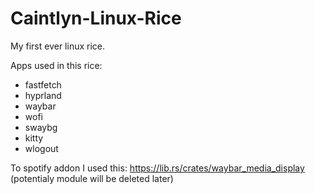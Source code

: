 # Caintlyn-Linux-Rice
My first ever linux rice. 

Apps used in this rice:
  - fastfetch
  - hyprland
  - waybar
  - wofi
  - swaybg
  - kitty
  - wlogout
  
To spotify addon I used this: https://lib.rs/crates/waybar_media_display (potentialy module will be deleted later)